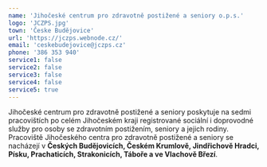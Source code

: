 ```yaml
---
name: 'Jihočeské centrum pro zdravotně postižené a seniory o.p.s.'
logo: 'JCZPS.jpg'
town: 'Česke Budějovice'
url: 'https://jczps.webnode.cz/'
email: 'ceskebudejovice@jczps.cz'
phone: '386 353 940'
service1: false
service2: false
service3: false
service4: false
service5: true
---
```


Jihočeské centrum pro zdravotně postižené a seniory poskytuje na sedmi pracovištích po celém Jihočeském kraji registrované sociální i doprovodné služby pro osoby se zdravotním postižením, seniory a jejich rodiny.
Pracoviště Jihočeského centra pro zdravotně postižené a seniory se nacházejí v **Českých Budějovicích, Českém Krumlově, Jindřichově Hradci, Písku, Prachaticích, Strakonicích, Táboře a ve Vlachově Březí**.
